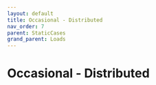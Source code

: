 ```yaml
---
layout: default
title: Occasional - Distributed
nav_order: 7
parent: StaticCases
grand_parent: Loads
---
```


# Occasional - Distributed